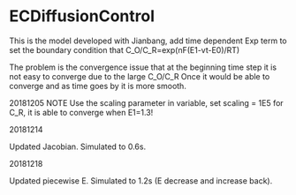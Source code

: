 ECDiffusionControl
=====

This is the model developed with Jianbang, add time dependent Exp term to set the boundary condition that
C_O/C_R=exp(nF(E1-vt-E0)/RT)

The problem is the convergence issue that at the beginning time step it is not easy to converge due to the large C_O/C_R
Once it would be able to converge and as time goes by it is more smooth.


20181205 NOTE
Use the scaling parameter in variable, set scaling = 1E5 for C_R, it is able to converge when E1=1.3!

20181214

Updated Jacobian. Simulated to 0.6s.

20181218

Updated piecewise E. Simulated to 1.2s (E decrease and increase back).

